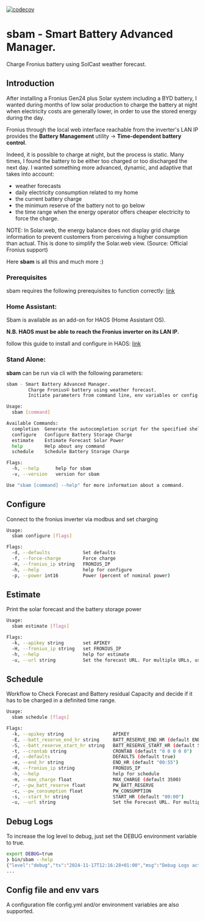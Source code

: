 [![codecov](https://codecov.io/gh/atbore-phx/sbam/graph/badge.svg?token=0fgSvHFiTx)](https://codecov.io/gh/atbore-phx/sbam)

# sbam - Smart Battery Advanced Manager.

Charge Fronius battery using SolCast weather forecast.

## Introduction

After installing a Fronius Gen24 plus Solar system including a BYD battery, I wanted during months of low solar production to charge the battery at night when electricity costs are generally lower, in order to use the stored energy during the day.

Fronius through the local web interface reachable from the inverter's LAN IP provides the **Battery Management** utility -> **Time-dependent battery control**.

Indeed, it is possible to charge at night, but the process is static. Many times, I found the battery to be either too charged or too discharged the next day. I wanted something more advanced, dynamic, and adaptive that takes into account:

- weather forecasts
- daily electricity consumption related to my home
- the current battery charge
- the minimum reserve of the battery not to go below
- the time range when the energy operator offers cheaper electricity to force the charge.

NOTE:
In Solar.web, the energy balance does not display grid charge information to prevent customers from perceiving a higher consumption than actual. This is done to simplify the Solar.web view. (Source: Official Fronius support)

Here **sbam** is all this and much more :)

### Prerequisites

sbam requires the following prerequisites to function correctly: [link](docs/prereq.md)

### Home Assistant:

Sbam is available as an add-on for HAOS (Home Assistant OS).

**N.B. HAOS must be able to reach the Fronius inverter on its LAN IP.**

follow this guide to install and configure in HAOS: [link](home-assistant/addons/sbam/DOCS.md)

### Stand Alone:

**sbam** can be run via cli with the following parameters:

```bash
sbam - Smart Battery Advanced Manager.
        Charge Fronius© battery using weather forecast.
        Initiate parameters from command line, env variables or config.yaml file.

Usage:
  sbam [command]

Available Commands:
  completion  Generate the autocompletion script for the specified shell
  configure   Configure Battery Storage Charge
  estimate    Estimate Forecast Solar Power
  help        Help about any command
  schedule    Schedule Battery Storage Charge

Flags:
  -h, --help      help for sbam
  -v, --version   version for sbam

Use "sbam [command] --help" for more information about a command.
```

## Configure

Connect to the fronius inverter via modbus and set charging

```bash
Usage:
  sbam configure [flags]

Flags:
  -d, --defaults            Set defaults
  -f, --force-charge        Force charge
  -H, --fronius_ip string   FRONIUS_IP
  -h, --help                help for configure
  -p, --power int16         Power (percent of nominal power)
```

## Estimate

Print the solar forecast and the battery storage power

```bash
Usage:
  sbam estimate [flags]

Flags:
  -k, --apikey string       set APIKEY
  -H, --fronius_ip string   set FRONIUS_IP
  -h, --help                help for estimate
  -u, --url string          Set the forecast URL. For multiple URLs, use a comma (,) to separate them
```

## Schedule

Workflow to Check Forecast and Battery residual Capacity and decide if it has to be charged in a definited time range.

```bash
Usage:
  sbam schedule [flags]

Flags:
  -k, --apikey string                  APIKEY
  -E, --batt_reserve_end_hr string     BATT_RESERVE_END_HR (default END_HR)
  -S, --batt_reserve_start_hr string   BATT_RESERVE_START_HR (default START_HR)
  -t, --crontab string                 CRONTAB (default "0 0 0 0 0")
  -d, --defaults                       DEFAULTS (default true)
  -e, --end_hr string                  END_HR (default "00:55")
  -H, --fronius_ip string              FRONIUS_IP
  -h, --help                           help for schedule
  -m, --max_charge float               MAX_CHARGE (default 3500)
  -r, --pw_batt_reserve float          PW_BATT_RESERVE
  -c, --pw_consumption float           PW_CONSUMPTION
  -s, --start_hr string                START_HR (default "00:00")
  -u, --url string                     Set the Forecast URL. For multiple URLs, use a comma (,) to separate them
```

## Debug Logs

To increase the log level to debug, just set the DEBUG environment variable to true.

```bash
export DEBUG=true
❯ bin/sbam --help
{"level":"debug","ts":"2024-11-17T12:16:28+01:00","msg":"Debug Logs activated: true"}
...
```

## Config file and env vars

A configuration file config.yml and/or environment variables are also supported.
